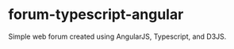 forum-typescript-angular
========================

Simple web forum created using AngularJS, Typescript, and D3JS.
